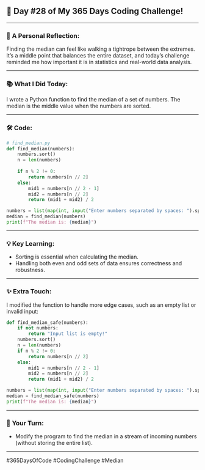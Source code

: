 ## 🎯 Day #28 of My 365 Days Coding Challenge!  

---

### 💭 **A Personal Reflection:**  
Finding the median can feel like walking a tightrope between the extremes. It’s a middle point that balances the entire dataset, and today’s challenge reminded me how important it is in statistics and real-world data analysis.

---

### 📚 **What I Did Today:**  
I wrote a Python function to find the median of a set of numbers. The median is the middle value when the numbers are sorted.

---

### 🛠️ **Code:**  

```python
# find_median.py
def find_median(numbers):
    numbers.sort()
    n = len(numbers)
    
    if n % 2 != 0:
        return numbers[n // 2]
    else:
        mid1 = numbers[n // 2 - 1]
        mid2 = numbers[n // 2]
        return (mid1 + mid2) / 2

numbers = list(map(int, input("Enter numbers separated by spaces: ").split()))
median = find_median(numbers)
print(f"The median is: {median}")
```

---

### 💡 **Key Learning:**  
- Sorting is essential when calculating the median.
- Handling both even and odd sets of data ensures correctness and robustness.

---

### ✨ **Extra Touch:**  
I modified the function to handle more edge cases, such as an empty list or invalid input:

```python
def find_median_safe(numbers):
    if not numbers:
        return "Input list is empty!"
    numbers.sort()
    n = len(numbers)
    if n % 2 != 0:
        return numbers[n // 2]
    else:
        mid1 = numbers[n // 2 - 1]
        mid2 = numbers[n // 2]
        return (mid1 + mid2) / 2

numbers = list(map(int, input("Enter numbers separated by spaces: ").split()))
median = find_median_safe(numbers)
print(f"The median is: {median}")
```

---

### 🚀 **Your Turn:**  
- Modify the program to find the median in a stream of incoming numbers (without storing the entire list).

---

#365DaysOfCode #CodingChallenge #Median